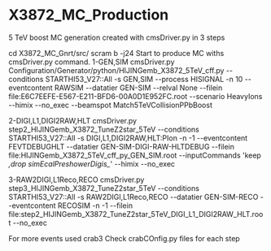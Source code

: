 # X3872_MC_Production
5 TeV boost MC generation created with cmsDriver.py in 3 steps

cd X3872_MC_Gnrt/src/
scram b -j24
Start to produce MC withs cmsDriver.py command.
1-GEN,SIM 
cmsDriver.py Configuration/Generator/python/HIJINGemb_X3872_5TeV_cff.py --conditions STARTHI53_V27::All -s GEN,SIM --process HISIGNAL -n 10 --eventcontent RAWSIM --datatier GEN-SIM --relval None --filein file:E6C7EEFE-E567-E211-BFD6-00A0D1E952FC.root --scenario HeavyIons --himix --no_exec --beamspot Match5TeVCollisionPPbBoost

2-DIGI,L1,DIGI2RAW,HLT
cmsDriver.py step2_HIJINGemb_X3872_TuneZ2star_5TeV --conditions STARTHI53_V27::All -s DIGI,L1,DIGI2RAW,HLT:PIon -n -1 --eventcontent FEVTDEBUGHLT --datatier GEN-SIM-DIGI-RAW-HLTDEBUG --filein file:HIJINGemb_X3872_5TeV_cff_py_GEN_SIM.root --inputCommands 'keep *,drop *_simEcalPreshowerDigis_*_*' --himix --no_exec 

3-RAW2DIGI,L1Reco,RECO 
cmsDriver.py step3_HIJINGemb_X3872_TuneZ2star_5TeV --conditions STARTHI53_V27::All -s RAW2DIGI,L1Reco,RECO --datatier GEN-SIM-RECO --eventcontent RECOSIM -n -1 --filein file:step2_HIJINGemb_X3872_TuneZ2star_5TeV_DIGI_L1_DIGI2RAW_HLT.root --no_exec 

For more events used crab3
Check crabCOnfig.py files for each step


